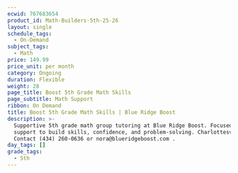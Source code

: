 ```yaml
---
ecwid: 767683654
product_id: Math-Builders-5th-25-26
layout: single
schedule_tags:
  - On-Demand
subject_tags:
  - Math
price: 149.99
price_unit: per month
category: Ongoing
duration: Flexible
weight: 28
page_title: Boost 5th Grade Math Skills
page_subtitle: Math Support
ribbon: On Demand
title: Boost 5th Grade Math Skills | Blue Ridge Boost
description: >-
  Supportive 5th grade math group tutoring at Blue Ridge Boost. Focused math
  support to build skills, confidence, and problem-solving. Charlottesville, VA.
  Contact (434) 260-0636 or nora@blueridgeboost.com .
day_tags: []
grade_tags:
  - 5th
---
```


